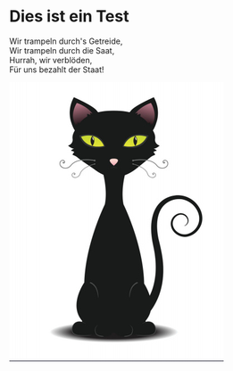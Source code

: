 # Dies ist ein Test
Wir trampeln durch's Getreide,  
Wir trampeln durch die Saat,  
Hurrah, wir verblöden,  
Für uns bezahlt der Staat!

![alternativer Text](katze.png)
